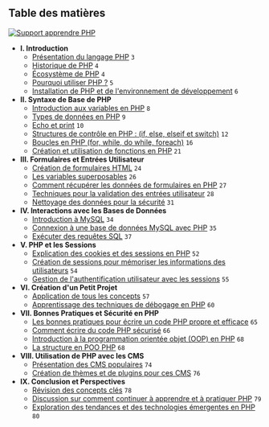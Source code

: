 ## Table des matières

<div style="display: flex; justify-content: space-between; width: fit-content; gap: 5%">
    <a href="https://github.com/teamflp/tutophp/blob/main/apprendre-php.pdf">
        <img src="https://img.shields.io/badge/Télécharger le-support-green" alt="Support apprendre PHP"/>
    </a>
</div>

- **I. Introduction**
    - [Présentation du langage PHP](#présentation-du-langage-php) `3`
    - [Historique de PHP](#historique-de-php) `4`
    - [Écosystème de PHP](#écosystème-de-php) `4`
    - [Pourquoi utiliser PHP ?](#pourquoi-utiliser-php) `5`
    - [Installation de PHP et de l'environnement de développement](#installation-de-php-et-de-lenvironnement-de-développement) `6`
- **II. Syntaxe de Base de PHP**
    - [Introduction aux variables en PHP](#introduction-aux-variables-en-php) `8`
    - [Types de données en PHP](#types-de-données-en-php) `9`
    - [Echo et print](#echo-et-print) `10`
    - [Structures de contrôle en PHP : (if, else, elseif et switch)](#structures-de-contrôle-en-php) `12`
    - [Boucles en PHP (for, while, do while, foreach)](#boucles-en-php) `16`
    - [Création et utilisation de fonctions en PHP](#création-et-utilisation-de-fonctions-en-php) `21`
- **III. Formulaires et Entrées Utilisateur**
    - [Création de formulaires HTML](#création-de-formulaires-html) `24`
    - [Les variables superposables](#les-variables-superposables) `26`
    - [Comment récupérer les données de formulaires en PHP](#comment-récupérer-les-données-de-formulaires-en-php) `27`
    - [Techniques pour la validation des entrées utilisateur](#techniques-pour-la-validation-des-entrées-utilisateur) `28`
    - [Nettoyage des données pour la sécurité](#nettoyage-des-données-pour-la-sécurité) `31`
- **IV. Interactions avec les Bases de Données**
    - [Introduction à MySQL](#introduction-à-mysql) `34`
    - [Connexion à une base de données MySQL avec PHP](#connexion-à-une-base-de-données-mysql-avec-php) `35`
    - [Exécuter des requêtes SQL](#exécuter-des-requêtes-sql) `37`
- **V. PHP et les Sessions**
    - [Explication des cookies et des sessions en PHP](#explication-des-cookies-et-des-sessions-en-php) `52`
    - [Création de sessions pour mémoriser les informations des utilisateurs](#création-de-sessions) `54`
    - [Gestion de l'authentification utilisateur avec les sessions](#gestion-de-lauthentification-utilisateur-avec-les-sessions) `55`
- **VI. Création d'un Petit Projet**
    - [Application de tous les concepts](#application-de-tous-les-concepts) `57`
    - [Apprentissage des techniques de débogage en PHP](#apprentissage-des-techniques-de-débogage-en-php) `60`
- **VII. Bonnes Pratiques et Sécurité en PHP**
    - [Les bonnes pratiques pour écrire un code PHP propre et efficace](#les-bonnes-pratiques) `65`
    - [Comment écrire du code PHP sécurisé](#comment-écrire-du-code-php-sécurisé) `66`
    - [Introduction à la programmation orientée objet (OOP) en PHP](#introduction-à-la-programmation-orientée-objet-en-php) `68`
    - [La structure en POO PHP](#la-structure-en-poo-php) `68`
- **VIII. Utilisation de PHP avec les CMS**
    - [Présentation des CMS populaires](#présentation-des-cms-populaires) `74`
    - [Création de thèmes et de plugins pour ces CMS](#création-de-thèmes-et-de-plugins-pour-ces-cms) `76`
- **IX. Conclusion et Perspectives**
    - [Révision des concepts clés](#révision-des-concepts-clés) `78`
    - [Discussion sur comment continuer à apprendre et à pratiquer PHP](#discussion-sur-comment-continuer) `79`
    - [Exploration des tendances et des technologies émergentes en PHP](#exploration-des-tendances) `80`
